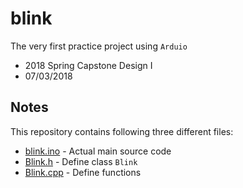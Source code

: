 # blink
The very first practice project using ```Arduio```

* 2018 Spring Capstone Design I
* 07/03/2018

## Notes
This repository contains following three different files:
* [blink.ino](https://github.com/mhnam/blink/blob/master/blink.ino) - Actual main source code
* [Blink.h](https://github.com/mhnam/blink/blob/master/Blink.h) - Define class ```Blink``` 
* [Blink.cpp](https://github.com/mhnam/blink/blob/master/Blink.cpp) - Define functions
